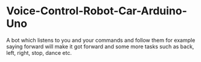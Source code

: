 # Voice-Control-Robot-Car-Arduino-Uno
A bot which listens to you and your commands and follow them for example saying forward will make it got forward and some more tasks such as back, left, right, stop, dance etc.
